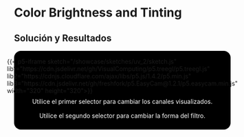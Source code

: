 # Color Brightness and Tinting

## Solución y Resultados
<div style="display:flex; flex-direction: column; align-items: center; justify-content: center;" id="uv-2">
{{< p5-iframe sketch="/showcase/sketches/uv_2/sketch.js" lib1="https://cdn.jsdelivr.net/gh/VisualComputing/p5.treegl/p5.treegl.js" lib2="https://cdnjs.cloudflare.com/ajax/libs/p5.js/1.4.2/p5.min.js" lib3="https://cdn.jsdelivr.net/gh/freshfork/p5.EasyCam@1.2.1/p5.easycam.min.js" width="320" height="320">}}

<div style="color: white;padding: 0.5rem;">Utilice el primer selector para cambiar los canales visualizados.</div>
<div style="color: white;padding: 0.5rem;">Utilice el segundo selector para cambiar la forma del filtro.</div>
</div>

<style>
    #uv-2{
        background-color: black;
        border-radius: 1rem;
        padding: 1rem;
    }
    #uv-2 iframe{
        border: none;
    }
</style>